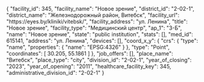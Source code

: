 {
    "facility_id": 345,
    "facility_name": "Новое зрение",
    "district_id": "2-02-1",
    "district_name": "Железнодорожный район, Витебск",
    "facility_url": "https:\/\/eyes.by\/kliniki\/vitebsk\/",
    "facility_address": "ул. Ленина",
    "title": "Новое зрение",
    "facility_type": "Медицинский центр",
    "ap_1": "3-Б",
    "name": "Новое зрение",
    "state": "public institution",
    "stats": [],
    "med_id": 615141,
    "address": "ул. Ленина",
    "devices": [],
    "coord_x_y": {
        "crs": {
            "type": "name",
            "properties": {
                "name": "EPSG:4326"
            }
        },
        "type": "Point",
        "coordinates": [
            30.205,
            55.1861
        ]
    },
    "job_offers": [],
    "place_name": "Витебск",
    "place_type": "city",
    "division_id": "2-02-1",
    "year_of_closing": "2023",
    "year_of_opening": "2011",
    "healthcare_facility_key": 345,
    "administrative_division_id": "2-02-1"
}